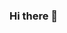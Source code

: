### Hi there 👋

<!--
**buketglgn/buketglgn** is a ✨ _special_ ✨ repository because its `README.md` (this file) appears on your GitHub profile.

Here are some ideas to get you started:

- 🔭 I’m currently working on ReCap Project
- 💻 All of my projects are available at all repository.
- 🌱 I’m currently learning C# and Angular
- 💻I am a Computer Engineering student at Celal Bayar University.
- 📫 How to reach me: buketglgn@gmail.com

